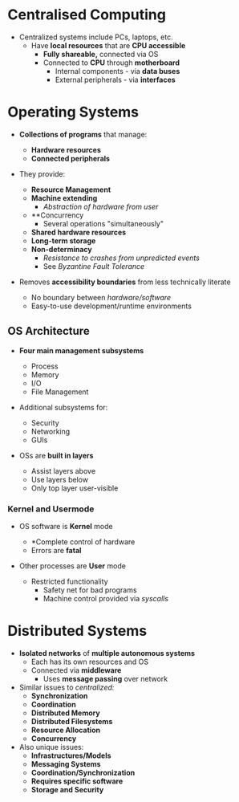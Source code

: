 # Centralised Computing
- Centralized systems include PCs, laptops, etc.
	- Have **local resources** that are **CPU accessible**
		- **Fully shareable,** connected via OS
		-  Connected to **CPU** through **motherboard**
			- Internal components - via **data buses**
			- External peripherals - via **interfaces**

# Operating Systems
- **Collections of programs** that manage:
	- **Hardware resources**
	- **Connected peripherals**
	
- They provide:
	- **Resource Management**
	- **Machine extending**
		- *Abstraction of hardware from user*
	- **Concurrency
		- Several operations "simultaneously"
	- **Shared hardware resources**
	- **Long-term storage**
	- **Non-determinacy**
		- *Resistance to crashes from unpredicted events*
		- See *Byzantine Fault Tolerance*

- Removes **accessibility boundaries** from less technically literate
	- No boundary between *hardware/software*
	- Easy-to-use development/runtime environments

## OS Architecture
- **Four main management subsystems**
	- Process
	- Memory
	- I/O
	- File Management
- Additional subsystems for:
	- Security
	- Networking
	- GUIs

- OSs are **built in layers**
	- Assist layers above
	- Use layers below
	- Only top layer user-visible

### Kernel and Usermode
- OS software is **Kernel** mode
	- *Complete control of hardware
	- Errors are **fatal**

- Other processes are **User** mode
	- Restricted functionality
		- Safety net for bad programs
		- Machine control provided via *syscalls*

# Distributed Systems
- **Isolated networks** of **multiple autonomous systems**
	- Each has its own resources and OS
	- Connected via **middleware**
		- Uses **message passing** over network
- Similar issues to *centralized:*
	- **Synchronization**
	- **Coordination**
	- **Distributed Memory**
	- **Distributed Filesystems**
	- **Resource Allocation**
	- **Concurrency**
- Also unique issues:
	- **Infrastructures/Models**
	- **Messaging Systems**
	- **Coordination/Synchronization**
	- **Requires specific software**
	- **Storage and Security**
